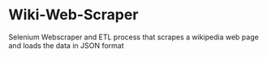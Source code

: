# Wiki-Web-Scraper
Selenium Webscraper and ETL process that scrapes a wikipedia web page and loads the data in JSON format
